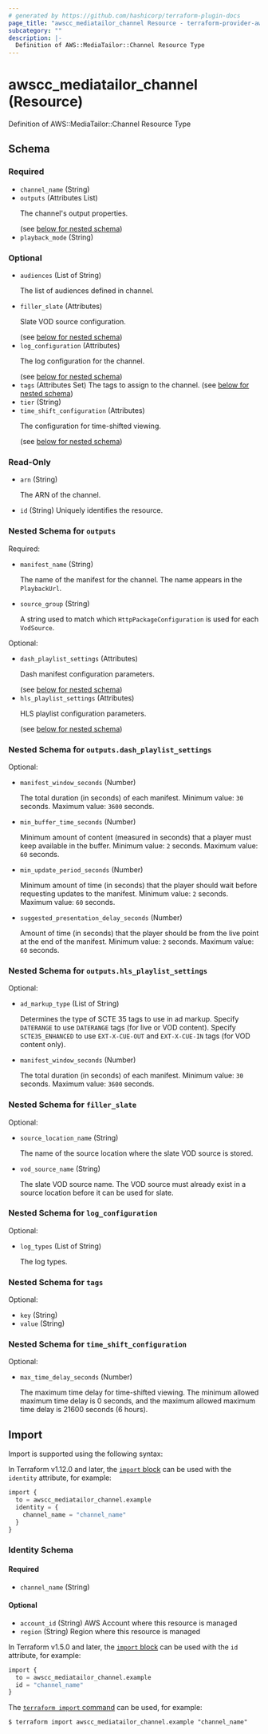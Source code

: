 ```yaml
---
# generated by https://github.com/hashicorp/terraform-plugin-docs
page_title: "awscc_mediatailor_channel Resource - terraform-provider-awscc"
subcategory: ""
description: |-
  Definition of AWS::MediaTailor::Channel Resource Type
---
```


# awscc_mediatailor_channel (Resource)

Definition of AWS::MediaTailor::Channel Resource Type



<!-- schema generated by tfplugindocs -->
## Schema

### Required

- `channel_name` (String)
- `outputs` (Attributes List) <p>The channel's output properties.</p> (see [below for nested schema](#nestedatt--outputs))
- `playback_mode` (String)

### Optional

- `audiences` (List of String) <p>The list of audiences defined in channel.</p>
- `filler_slate` (Attributes) <p>Slate VOD source configuration.</p> (see [below for nested schema](#nestedatt--filler_slate))
- `log_configuration` (Attributes) <p>The log configuration for the channel.</p> (see [below for nested schema](#nestedatt--log_configuration))
- `tags` (Attributes Set) The tags to assign to the channel. (see [below for nested schema](#nestedatt--tags))
- `tier` (String)
- `time_shift_configuration` (Attributes) <p>The configuration for time-shifted viewing.</p> (see [below for nested schema](#nestedatt--time_shift_configuration))

### Read-Only

- `arn` (String) <p>The ARN of the channel.</p>
- `id` (String) Uniquely identifies the resource.

<a id="nestedatt--outputs"></a>
### Nested Schema for `outputs`

Required:

- `manifest_name` (String) <p>The name of the manifest for the channel. The name appears in the <code>PlaybackUrl</code>.</p>
- `source_group` (String) <p>A string used to match which <code>HttpPackageConfiguration</code> is used for each <code>VodSource</code>.</p>

Optional:

- `dash_playlist_settings` (Attributes) <p>Dash manifest configuration parameters.</p> (see [below for nested schema](#nestedatt--outputs--dash_playlist_settings))
- `hls_playlist_settings` (Attributes) <p>HLS playlist configuration parameters.</p> (see [below for nested schema](#nestedatt--outputs--hls_playlist_settings))

<a id="nestedatt--outputs--dash_playlist_settings"></a>
### Nested Schema for `outputs.dash_playlist_settings`

Optional:

- `manifest_window_seconds` (Number) <p>The total duration (in seconds) of each manifest. Minimum value: <code>30</code> seconds. Maximum value: <code>3600</code> seconds.</p>
- `min_buffer_time_seconds` (Number) <p>Minimum amount of content (measured in seconds) that a player must keep available in the buffer. Minimum value: <code>2</code> seconds. Maximum value: <code>60</code> seconds.</p>
- `min_update_period_seconds` (Number) <p>Minimum amount of time (in seconds) that the player should wait before requesting updates to the manifest. Minimum value: <code>2</code> seconds. Maximum value: <code>60</code> seconds.</p>
- `suggested_presentation_delay_seconds` (Number) <p>Amount of time (in seconds) that the player should be from the live point at the end of the manifest. Minimum value: <code>2</code> seconds. Maximum value: <code>60</code> seconds.</p>


<a id="nestedatt--outputs--hls_playlist_settings"></a>
### Nested Schema for `outputs.hls_playlist_settings`

Optional:

- `ad_markup_type` (List of String) <p>Determines the type of SCTE 35 tags to use in ad markup. Specify <code>DATERANGE</code> to use <code>DATERANGE</code> tags (for live or VOD content). Specify <code>SCTE35_ENHANCED</code> to use <code>EXT-X-CUE-OUT</code> and <code>EXT-X-CUE-IN</code> tags (for VOD content only).</p>
- `manifest_window_seconds` (Number) <p>The total duration (in seconds) of each manifest. Minimum value: <code>30</code> seconds. Maximum value: <code>3600</code> seconds.</p>



<a id="nestedatt--filler_slate"></a>
### Nested Schema for `filler_slate`

Optional:

- `source_location_name` (String) <p>The name of the source location where the slate VOD source is stored.</p>
- `vod_source_name` (String) <p>The slate VOD source name. The VOD source must already exist in a source location before it can be used for slate.</p>


<a id="nestedatt--log_configuration"></a>
### Nested Schema for `log_configuration`

Optional:

- `log_types` (List of String) <p>The log types.</p>


<a id="nestedatt--tags"></a>
### Nested Schema for `tags`

Optional:

- `key` (String)
- `value` (String)


<a id="nestedatt--time_shift_configuration"></a>
### Nested Schema for `time_shift_configuration`

Optional:

- `max_time_delay_seconds` (Number) <p>The maximum time delay for time-shifted viewing. The minimum allowed maximum time delay is 0 seconds, and the maximum allowed maximum time delay is 21600 seconds (6 hours).</p>

## Import

Import is supported using the following syntax:

In Terraform v1.12.0 and later, the [`import` block](https://developer.hashicorp.com/terraform/language/import) can be used with the `identity` attribute, for example:

```terraform
import {
  to = awscc_mediatailor_channel.example
  identity = {
    channel_name = "channel_name"
  }
}
```

<!-- schema generated by tfplugindocs -->
### Identity Schema

#### Required

- `channel_name` (String)

#### Optional

- `account_id` (String) AWS Account where this resource is managed
- `region` (String) Region where this resource is managed

In Terraform v1.5.0 and later, the [`import` block](https://developer.hashicorp.com/terraform/language/import) can be used with the `id` attribute, for example:

```terraform
import {
  to = awscc_mediatailor_channel.example
  id = "channel_name"
}
```

The [`terraform import` command](https://developer.hashicorp.com/terraform/cli/commands/import) can be used, for example:

```shell
$ terraform import awscc_mediatailor_channel.example "channel_name"
```
